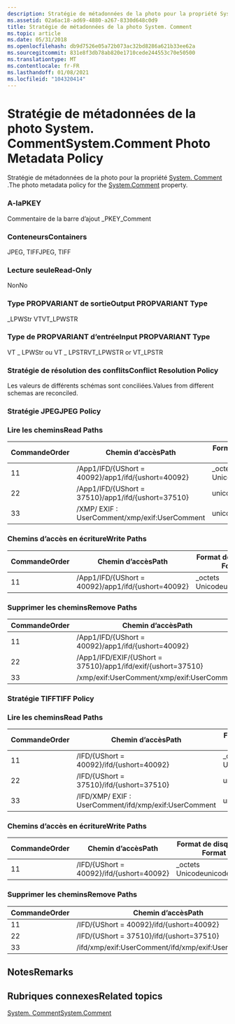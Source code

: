 ```yaml
---
description: Stratégie de métadonnées de la photo pour la propriété System. Comment.
ms.assetid: 02a6ac18-ad69-4880-a267-8330d648c0d9
title: Stratégie de métadonnées de la photo System. Comment
ms.topic: article
ms.date: 05/31/2018
ms.openlocfilehash: db9d7526e05a72b073ac32bd8286a621b33ee62a
ms.sourcegitcommit: 831e8f3db78ab820e1710cede244553c70e50500
ms.translationtype: MT
ms.contentlocale: fr-FR
ms.lasthandoff: 01/08/2021
ms.locfileid: "104320414"
---
```

# <a name="systemcomment-photo-metadata-policy"></a><span data-ttu-id="cd1a6-103">Stratégie de métadonnées de la photo System. Comment</span><span class="sxs-lookup"><span data-stu-id="cd1a6-103">System.Comment Photo Metadata Policy</span></span>

<span data-ttu-id="cd1a6-104">Stratégie de métadonnées de la photo pour la propriété [System. Comment](../properties/props-system-comment.md) .</span><span class="sxs-lookup"><span data-stu-id="cd1a6-104">The photo metadata policy for the [System.Comment](../properties/props-system-comment.md) property.</span></span>

### <a name="pkey"></a><span data-ttu-id="cd1a6-105">A-la</span><span class="sxs-lookup"><span data-stu-id="cd1a6-105">PKEY</span></span>

<span data-ttu-id="cd1a6-106">Commentaire de la barre d’ajout \_</span><span class="sxs-lookup"><span data-stu-id="cd1a6-106">PKEY\_Comment</span></span>

### <a name="containers"></a><span data-ttu-id="cd1a6-107">Conteneurs</span><span class="sxs-lookup"><span data-stu-id="cd1a6-107">Containers</span></span>

<span data-ttu-id="cd1a6-108">JPEG, TIFF</span><span class="sxs-lookup"><span data-stu-id="cd1a6-108">JPEG, TIFF</span></span>

### <a name="read-only"></a><span data-ttu-id="cd1a6-109">Lecture seule</span><span class="sxs-lookup"><span data-stu-id="cd1a6-109">Read-Only</span></span>

<span data-ttu-id="cd1a6-110">Non</span><span class="sxs-lookup"><span data-stu-id="cd1a6-110">No</span></span>

### <a name="output-propvariant-type"></a><span data-ttu-id="cd1a6-111">Type PROPVARIANT de sortie</span><span class="sxs-lookup"><span data-stu-id="cd1a6-111">Output PROPVARIANT Type</span></span>

<span data-ttu-id="cd1a6-112">\_LPWStr VT</span><span class="sxs-lookup"><span data-stu-id="cd1a6-112">VT\_LPWSTR</span></span>

### <a name="input-propvariant-type"></a><span data-ttu-id="cd1a6-113">Type de PROPVARIANT d’entrée</span><span class="sxs-lookup"><span data-stu-id="cd1a6-113">Input PROPVARIANT Type</span></span>

<span data-ttu-id="cd1a6-114">VT \_ LPWStr ou VT \_ LPSTR</span><span class="sxs-lookup"><span data-stu-id="cd1a6-114">VT\_LPWSTR or VT\_LPSTR</span></span>

### <a name="conflict-resolution-policy"></a><span data-ttu-id="cd1a6-115">Stratégie de résolution des conflits</span><span class="sxs-lookup"><span data-stu-id="cd1a6-115">Conflict Resolution Policy</span></span>

<span data-ttu-id="cd1a6-116">Les valeurs de différents schémas sont conciliées.</span><span class="sxs-lookup"><span data-stu-id="cd1a6-116">Values from different schemas are reconciled.</span></span>

### <a name="jpeg-policy"></a><span data-ttu-id="cd1a6-117">Stratégie JPEG</span><span class="sxs-lookup"><span data-stu-id="cd1a6-117">JPEG Policy</span></span>

### <a name="read-paths"></a><span data-ttu-id="cd1a6-118">Lire les chemins</span><span class="sxs-lookup"><span data-stu-id="cd1a6-118">Read Paths</span></span>



| <span data-ttu-id="cd1a6-119">Commande</span><span class="sxs-lookup"><span data-stu-id="cd1a6-119">Order</span></span> | <span data-ttu-id="cd1a6-120">Chemin d’accès</span><span class="sxs-lookup"><span data-stu-id="cd1a6-120">Path</span></span>                                | <span data-ttu-id="cd1a6-121">Format de disque</span><span class="sxs-lookup"><span data-stu-id="cd1a6-121">Disk Format</span></span>    |
|-------|-------------------------------------|----------------|
| <span data-ttu-id="cd1a6-122">1</span><span class="sxs-lookup"><span data-stu-id="cd1a6-122">1</span></span>     | <span data-ttu-id="cd1a6-123">/App1/IFD/{UShort = 40092}</span><span class="sxs-lookup"><span data-stu-id="cd1a6-123">/app1/ifd/{ushort=40092}</span></span>            | <span data-ttu-id="cd1a6-124">\_octets Unicode</span><span class="sxs-lookup"><span data-stu-id="cd1a6-124">unicode\_bytes</span></span> |
| <span data-ttu-id="cd1a6-125">2</span><span class="sxs-lookup"><span data-stu-id="cd1a6-125">2</span></span>     | <span data-ttu-id="cd1a6-126">/App1/IFD/{UShort = 37510}</span><span class="sxs-lookup"><span data-stu-id="cd1a6-126">/app1/ifd/{ushort=37510}</span></span>            | <span data-ttu-id="cd1a6-127">unicode</span><span class="sxs-lookup"><span data-stu-id="cd1a6-127">unicode</span></span>        |
| <span data-ttu-id="cd1a6-128">3</span><span class="sxs-lookup"><span data-stu-id="cd1a6-128">3</span></span>     | <span data-ttu-id="cd1a6-129">/XMP/ <xmpalt> EXIF : UserComment</span><span class="sxs-lookup"><span data-stu-id="cd1a6-129">/xmp/<xmpalt>exif:UserComment</span></span> | <span data-ttu-id="cd1a6-130">unicode</span><span class="sxs-lookup"><span data-stu-id="cd1a6-130">unicode</span></span>        |



 

### <a name="write-paths"></a><span data-ttu-id="cd1a6-131">Chemins d’accès en écriture</span><span class="sxs-lookup"><span data-stu-id="cd1a6-131">Write Paths</span></span>



| <span data-ttu-id="cd1a6-132">Commande</span><span class="sxs-lookup"><span data-stu-id="cd1a6-132">Order</span></span> | <span data-ttu-id="cd1a6-133">Chemin d’accès</span><span class="sxs-lookup"><span data-stu-id="cd1a6-133">Path</span></span>                     | <span data-ttu-id="cd1a6-134">Format de disque</span><span class="sxs-lookup"><span data-stu-id="cd1a6-134">Disk Format</span></span>    |
|-------|--------------------------|----------------|
| <span data-ttu-id="cd1a6-135">1</span><span class="sxs-lookup"><span data-stu-id="cd1a6-135">1</span></span>     | <span data-ttu-id="cd1a6-136">/App1/IFD/{UShort = 40092}</span><span class="sxs-lookup"><span data-stu-id="cd1a6-136">/app1/ifd/{ushort=40092}</span></span> | <span data-ttu-id="cd1a6-137">\_octets Unicode</span><span class="sxs-lookup"><span data-stu-id="cd1a6-137">unicode\_bytes</span></span> |



 

### <a name="remove-paths"></a><span data-ttu-id="cd1a6-138">Supprimer les chemins</span><span class="sxs-lookup"><span data-stu-id="cd1a6-138">Remove Paths</span></span>



| <span data-ttu-id="cd1a6-139">Commande</span><span class="sxs-lookup"><span data-stu-id="cd1a6-139">Order</span></span> | <span data-ttu-id="cd1a6-140">Chemin d’accès</span><span class="sxs-lookup"><span data-stu-id="cd1a6-140">Path</span></span>                          |
|-------|-------------------------------|
| <span data-ttu-id="cd1a6-141">1</span><span class="sxs-lookup"><span data-stu-id="cd1a6-141">1</span></span>     | <span data-ttu-id="cd1a6-142">/App1/IFD/{UShort = 40092}</span><span class="sxs-lookup"><span data-stu-id="cd1a6-142">/app1/ifd/{ushort=40092}</span></span>      |
| <span data-ttu-id="cd1a6-143">2</span><span class="sxs-lookup"><span data-stu-id="cd1a6-143">2</span></span>     | <span data-ttu-id="cd1a6-144">/App1/IFD/EXIF/{UShort = 37510}</span><span class="sxs-lookup"><span data-stu-id="cd1a6-144">/app1/ifd/exif/{ushort=37510}</span></span> |
| <span data-ttu-id="cd1a6-145">3</span><span class="sxs-lookup"><span data-stu-id="cd1a6-145">3</span></span>     | <span data-ttu-id="cd1a6-146">/xmp/exif:UserComment</span><span class="sxs-lookup"><span data-stu-id="cd1a6-146">/xmp/exif:UserComment</span></span>         |



 

### <a name="tiff-policy"></a><span data-ttu-id="cd1a6-147">Stratégie TIFF</span><span class="sxs-lookup"><span data-stu-id="cd1a6-147">TIFF Policy</span></span>

### <a name="read-paths"></a><span data-ttu-id="cd1a6-148">Lire les chemins</span><span class="sxs-lookup"><span data-stu-id="cd1a6-148">Read Paths</span></span>



| <span data-ttu-id="cd1a6-149">Commande</span><span class="sxs-lookup"><span data-stu-id="cd1a6-149">Order</span></span> | <span data-ttu-id="cd1a6-150">Chemin d’accès</span><span class="sxs-lookup"><span data-stu-id="cd1a6-150">Path</span></span>                                    | <span data-ttu-id="cd1a6-151">Format de disque</span><span class="sxs-lookup"><span data-stu-id="cd1a6-151">Disk Format</span></span>    |
|-------|-----------------------------------------|----------------|
| <span data-ttu-id="cd1a6-152">1</span><span class="sxs-lookup"><span data-stu-id="cd1a6-152">1</span></span>     | <span data-ttu-id="cd1a6-153">/IFD/{UShort = 40092}</span><span class="sxs-lookup"><span data-stu-id="cd1a6-153">/ifd/{ushort=40092}</span></span>                     | <span data-ttu-id="cd1a6-154">\_octets Unicode</span><span class="sxs-lookup"><span data-stu-id="cd1a6-154">unicode\_bytes</span></span> |
| <span data-ttu-id="cd1a6-155">2</span><span class="sxs-lookup"><span data-stu-id="cd1a6-155">2</span></span>     | <span data-ttu-id="cd1a6-156">/IFD/{UShort = 37510}</span><span class="sxs-lookup"><span data-stu-id="cd1a6-156">/ifd/{ushort=37510}</span></span>                     | <span data-ttu-id="cd1a6-157">unicode</span><span class="sxs-lookup"><span data-stu-id="cd1a6-157">unicode</span></span>        |
| <span data-ttu-id="cd1a6-158">3</span><span class="sxs-lookup"><span data-stu-id="cd1a6-158">3</span></span>     | <span data-ttu-id="cd1a6-159">/IFD/XMP/ <xmpalt> EXIF : UserComment</span><span class="sxs-lookup"><span data-stu-id="cd1a6-159">/ifd/xmp/<xmpalt>exif:UserComment</span></span> | <span data-ttu-id="cd1a6-160">unicode</span><span class="sxs-lookup"><span data-stu-id="cd1a6-160">unicode</span></span>        |



 

### <a name="write-paths"></a><span data-ttu-id="cd1a6-161">Chemins d’accès en écriture</span><span class="sxs-lookup"><span data-stu-id="cd1a6-161">Write Paths</span></span>



| <span data-ttu-id="cd1a6-162">Commande</span><span class="sxs-lookup"><span data-stu-id="cd1a6-162">Order</span></span> | <span data-ttu-id="cd1a6-163">Chemin d’accès</span><span class="sxs-lookup"><span data-stu-id="cd1a6-163">Path</span></span>                | <span data-ttu-id="cd1a6-164">Format de disque</span><span class="sxs-lookup"><span data-stu-id="cd1a6-164">Disk Format</span></span>    |
|-------|---------------------|----------------|
| <span data-ttu-id="cd1a6-165">1</span><span class="sxs-lookup"><span data-stu-id="cd1a6-165">1</span></span>     | <span data-ttu-id="cd1a6-166">/IFD/{UShort = 40092}</span><span class="sxs-lookup"><span data-stu-id="cd1a6-166">/ifd/{ushort=40092}</span></span> | <span data-ttu-id="cd1a6-167">\_octets Unicode</span><span class="sxs-lookup"><span data-stu-id="cd1a6-167">unicode\_bytes</span></span> |



 

### <a name="remove-paths"></a><span data-ttu-id="cd1a6-168">Supprimer les chemins</span><span class="sxs-lookup"><span data-stu-id="cd1a6-168">Remove Paths</span></span>



| <span data-ttu-id="cd1a6-169">Commande</span><span class="sxs-lookup"><span data-stu-id="cd1a6-169">Order</span></span> | <span data-ttu-id="cd1a6-170">Chemin d’accès</span><span class="sxs-lookup"><span data-stu-id="cd1a6-170">Path</span></span>                      |
|-------|---------------------------|
| <span data-ttu-id="cd1a6-171">1</span><span class="sxs-lookup"><span data-stu-id="cd1a6-171">1</span></span>     | <span data-ttu-id="cd1a6-172">/IFD/{UShort = 40092}</span><span class="sxs-lookup"><span data-stu-id="cd1a6-172">/ifd/{ushort=40092}</span></span>       |
| <span data-ttu-id="cd1a6-173">2</span><span class="sxs-lookup"><span data-stu-id="cd1a6-173">2</span></span>     | <span data-ttu-id="cd1a6-174">/IFD/{UShort = 37510}</span><span class="sxs-lookup"><span data-stu-id="cd1a6-174">/ifd/{ushort=37510}</span></span>       |
| <span data-ttu-id="cd1a6-175">3</span><span class="sxs-lookup"><span data-stu-id="cd1a6-175">3</span></span>     | <span data-ttu-id="cd1a6-176">/ifd/xmp/exif:UserComment</span><span class="sxs-lookup"><span data-stu-id="cd1a6-176">/ifd/xmp/exif:UserComment</span></span> |



 

## <a name="remarks"></a><span data-ttu-id="cd1a6-177">Notes</span><span class="sxs-lookup"><span data-stu-id="cd1a6-177">Remarks</span></span>

## <a name="related-topics"></a><span data-ttu-id="cd1a6-178">Rubriques connexes</span><span class="sxs-lookup"><span data-stu-id="cd1a6-178">Related topics</span></span>

<dl> <dt>

[<span data-ttu-id="cd1a6-179">System. Comment</span><span class="sxs-lookup"><span data-stu-id="cd1a6-179">System.Comment</span></span>](../properties/props-system-comment.md)
</dt> </dl>

 

 
